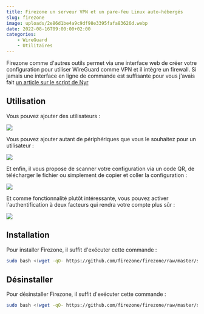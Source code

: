 ```yaml
---
title: Firezone un serveur VPN et un pare-feu Linux auto-hébergés
slug: firezone
image: uploads/2e86d1be4a9c9df98e3395fafa83626d.webp
date: 2022-08-16T09:00:00+02:00
categories:
    - WireGuard
    - Utilitaires
---
```


Firezone comme d'autres outils permet via une interface web de créer votre configuration pour utiliser WireGuard comme VPN et il intègre un firewall. Si jamais une interface en ligne de commande est suffisante pour vous j'avais fait [un article sur le script de Nyr](installer-rapidement-un-serveur-wireguard-sur-un-raspberry-pi/)

## Utilisation

Vous pouvez ajouter des utilisateurs :

![](uploads/4bb9d04b2c202872877c755476921ce4.webp)

Vous pouvez ajouter autant de périphériques que vous le souhaitez pour un utilisateur :

![](uploads/e0c2a779f157ee87550e1e2a93c4749b.webp)

Et enfin, il vous propose de scanner votre configuration via un code QR, de télécharger le fichier ou simplement de copier et coller la configuration :

![](uploads/dc6be8b8e3ccd415bf4f0640a02ad3ff.webp)

Et comme fonctionnalité plutôt intéressante, vous pouvez activer l'authentification à deux facteurs qui rendra votre compte plus sûr :

![](uploads/58864154a973595a8822155d538ea86f.webp)

## Installation

Pour installer Firezone, il suffit d'exécuter cette commande :

```bash
sudo bash <(wget -qO- https://github.com/firezone/firezone/raw/master/scripts/install.sh)
```

## Désinstaller

Pour désinstaller Firezone, il suffit d'exécuter cette commande :

```bash
sudo bash <(wget -qO- https://github.com/firezone/firezone/raw/master/scripts/uninstall.sh)
```
